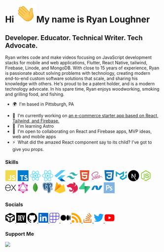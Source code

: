 # Hi ![](icons/waving-hand.gif)My name is Ryan Loughner

## Developer. Educator. Technical Writer. Tech Advocate.

Ryan writes code and make videos focusing on JavaScript development stacks for mobile and web applications, Flutter, React Native, tailwind, Firebase, Linode, and MongoDB. With close to 15 years of experience, Ryan is passionate about solving problems with technology, creating modern end-to-end custom software solutions that scale, and sharing his knowledge with others. He's proud to be a patent holder, and is a modern technology advocate. In his spare time, Ryan enjoys woodworking, smoking and grilling food, and fishing.

- 🌍  I'm based in Pittsburgh, PA
<!-- - 🖥️  See my portfolio at [My Portfolio](https://ryan-loughner.me) -->
- 🚀  I'm currently working on [an e-commerce starter app based on React, Tailwind, and Firebase.](https://ryan-loughner.me)
- 🧠  I'm learning Astro
- 🤝  I'm open to collaborating on React and Firebase apps, MVP ideas, web and mobile apps
- ⚡  What did the amazed React component say to its child? I've got to give you props.

### Skills

<p align="left">
<a href="https://developer.mozilla.org/en-US/docs/Web/JavaScript" target="_blank" rel="noreferrer"><img src="icons/javascript.svg" width="36" height="36" alt="JavaScript" /></a>
<a href="https://www.typescriptlang.org/" target="_blank" rel="noreferrer"><img src="icons/typescript.svg" width="36" height="36" alt="TypeScript" /></a>
<a href="https://reactjs.org/" target="_blank" rel="noreferrer"><img src="icons/react.svg" width="36" height="36" alt="React" /></a>
<a href="https://reactnative.dev/" target="_blank" rel="noreferrer"><img src="icons/reactnative.svg" width="36" height="36" alt="React Native" /></a> 
<a href="https://flutter.dev/" target="_blank" rel="noreferrer"><img src="icons/flutter.svg" width="36" height="36" alt="Flutter" /></a>
<a href="https://tailwindcss.com/" target="_blank" rel="noreferrer"><img src="icons/tailwindcss.svg" width="36" height="36" alt="TailwindCSS" /></a>
<a href="https://developer.mozilla.org/en-US/docs/Glossary/HTML5" target="_blank" rel="noreferrer"><img src="icons/html5.svg" width="36" height="36" alt="HTML5" /></a>
<a href="https://sass-lang.com/" target="_blank" rel="noreferrer"><img src="icons/sass.svg" width="36" height="36" alt="Sass" /></a>
<a href="https://www.w3.org/TR/CSS/#css" target="_blank" rel="noreferrer"><img src="icons/css3.svg" width="36" height="36" alt="CSS3" /></a>
<a href="https://mui.com/" target="_blank" rel="noreferrer"><img src="icons/materialui.svg" width="36" height="36" alt="Material UI" /></a>
<a href="https://nextjs.org/docs" target="_blank" rel="noreferrer"><img src="icons/nextjs.png" width="36" height="36" alt="NextJs" /></a>
<a href="https://nodejs.org/en/" target="_blank" rel="noreferrer"><img src="icons/nodejs.svg" width="36" height="36" alt="NodeJS" /></a>
<a href="https://expressjs.com/" target="_blank" rel="noreferrer"><img src="icons/expressjs.png" width="36" height="36" alt="Express" /></a>
<a href="https://graphql.org/" target="_blank" rel="noreferrer"><img src="icons/graphql.svg" width="36" height="36" alt="GraphQL" /></a>
<a href="https://www.mongodb.com/" target="_blank" rel="noreferrer"><img src="icons/mongodb.svg" width="36" height="36" alt="MongoDB" /></a>
<a href="https://www.postgresql.org/" target="_blank" rel="noreferrer"><img src="icons/postgresql.svg" width="36" height="36" alt="PostgreSQL" /></a>
<a href="https://firebase.google.com/" target="_blank" rel="noreferrer"><img src="icons/firebase.svg" width="36" height="36" alt="Firebase" /></a>
<a href="https://docs.nestjs.com/" target="_blank" rel="noreferrer"><img src="icons/nestjs.svg" width="36" height="36" alt="NestJS" /></a>
<a href="https://supabase.io/" target="_blank" rel="noreferrer"><img src="icons/supabase-logo-icon.svg" width="36" height="36" alt="Supabase" /></a>
<a href="https://dotnet.microsoft.com/en-us/" target="_blank" rel="noreferrer"><img src="icons/dot-net.svg" width="36" height="36" alt=".NET" /></a>
<a href="https://www.adobe.com/uk/products/photoshop.html" target="_blank" rel="noreferrer"><img src="icons/photoshop.svg" width="36" height="36" alt="Photoshop" /></a>
</p> 

### Socials

<p align="left"> 
<a href="https://codesandbox.io/u/ryan-loughner" target="_blank" rel="noreferrer">
<img src="icons/codesandbox.png" width="32" height="32" />
</a> 
<a href="https://www.dev.to/ryanloughner" target="_blank" rel="noreferrer">
<img src="icons/devdotto.png" width="32" height="32" >
</a> 
<a href="https://www.github.com/ryan-loughner/" target="_blank" rel="noreferrer">
<img src="icons/github.png" width="32" height="32" >
</a> 
<a href="https://www.linkedin.com/in/ryanloughner/" target="_blank" rel="noreferrer">
<img src="icons/linkedin.svg" width="32" height="32" />
</a> 
<a href="https://www.polywork.com/ryanloughner" target="_blank" rel="noreferrer">
<img src="icons/polywork.svg" width="32" height="32" />
</a> 
<a href="http://www.medium.com/@ryan.loughner" target="_blank" rel="noreferrer">
<img src="icons/medium.svg" width="32" height="32" >
</a> 
<a href="https://ryan-loughner.me/rss" target="_blank" rel="noreferrer">
<img src="icons/rss.svg" width="32" height="32" />
</a> 
<a href="https://www.stackoverflow.com/users/1943226/ryanl33" target="_blank" rel="noreferrer">
<img src="icons/stackoverflow.svg" width="32" height="32" />
</a> 
<a href="https://www.twitter.com/RyanLoughner" target="_blank" rel="noreferrer">
<img src="icons/twitter.svg" width="32" height="32" />
</a> 
<a href="https://www.youtube.com/channel/UCsY6geX3MBjAWr5ebl3D3EA" target="_blank" rel="noreferrer">
<img src="icons/youtube.svg" width="32" height="32" />
</a>
</p>

### Support Me

<a href="https://www.buymeacoffee.com/ryanloughner"><img src="https://cdn.buymeacoffee.com/buttons/v2/default-yellow.png" width="200" /></a>
